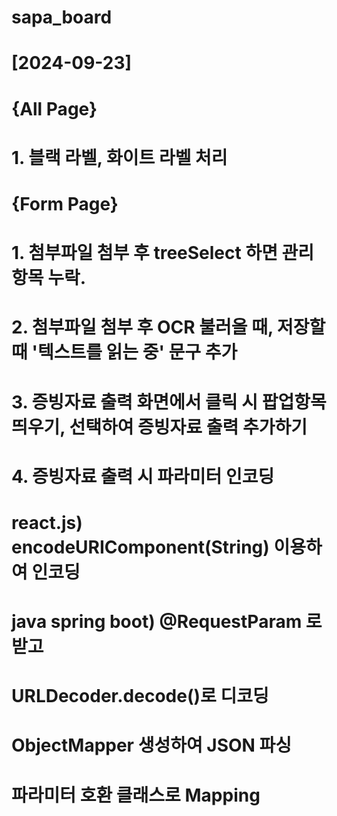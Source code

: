 # sapa_board

# [2024-09-23]
# {All Page}
#      1. 블랙 라벨, 화이트 라벨 처리
# {Form Page}
#      1. 첨부파일 첨부 후 treeSelect 하면 관리항목 누락.
#      2. 첨부파일 첨부 후 OCR 불러올 때, 저장할 때 '텍스트를 읽는 중' 문구 추가
#      3. 증빙자료 출력 화면에서 클릭 시 팝업항목 띄우기, 선택하여 증빙자료 출력 추가하기
#      4. 증빙자료 출력 시 파라미터 인코딩
#         react.js) encodeURIComponent(String) 이용하여 인코딩
#         java spring boot) @RequestParam 로 받고
#                           URLDecoder.decode()로 디코딩
#                           ObjectMapper 생성하여 JSON 파싱
#                           파라미터 호환 클래스로 Mapping
